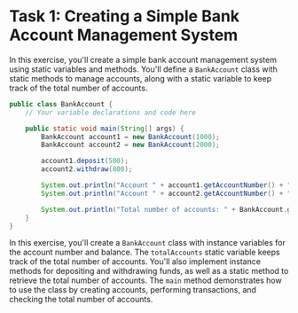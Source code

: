 # Task 1: Creating a Simple Bank Account Management System

In this exercise, you'll create a simple bank account management system using static variables and methods. You'll define a `BankAccount` class with static methods to manage accounts, along with a static variable to keep track of the total number of accounts.

```java
public class BankAccount {
    // Your variable declarations and code here

    public static void main(String[] args) {
        BankAccount account1 = new BankAccount(1000);
        BankAccount account2 = new BankAccount(2000);

        account1.deposit(500);
        account2.withdraw(800);

        System.out.println("Account " + account1.getAccountNumber() + " balance: " + account1.getBalance());
        System.out.println("Account " + account2.getAccountNumber() + " balance: " + account2.getBalance());

        System.out.println("Total number of accounts: " + BankAccount.getTotalAccounts());
    }
}
```

In this exercise, you'll create a `BankAccount` class with instance variables for the account number and balance. The `totalAccounts` static variable keeps track of the total number of accounts. You'll also implement instance methods for depositing and withdrawing funds, as well as a static method to retrieve the total number of accounts. The `main` method demonstrates how to use the class by creating accounts, performing transactions, and checking the total number of accounts.
